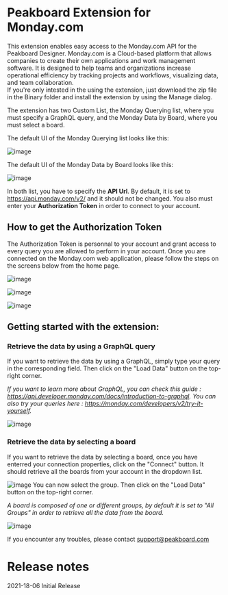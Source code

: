 # Peakboard Extension for Monday.com
This extension enables easy access to the Monday.com API for the Peakboard Designer. Monday.com is a Cloud-based platform that allows companies to create their own applications and work management software. It is designed to help teams and organizations increase operational efficiency by tracking projects and workflows, visualizing data, and team collaboration.<br>
If you're only intested in the using the extension, just download the zip file in the Binary
folder and install the extension by using the Manage dialog.

The extension has two Custom List, the Monday Querying list, where you must specify a GraphQL query, and the Monday Data by Board, where you must select a board.

The default UI of the Monday Querying list looks like this:

![image](https://user-images.githubusercontent.com/82028654/135236787-22fef2b6-561d-4237-b5a1-6380c4d7f0e9.png)

The default UI of the Monday Data by Board looks like this:

![image](https://user-images.githubusercontent.com/82028654/135236701-a8139beb-d97e-4e25-be56-29486f23cb35.png)

In both list, you have to specify the **API Url**. By default, it is set to https://api.monday.com/v2/ and it should not be changed. You also must enter your **Authorization Token** in order to connect to your account. 


## How to get the Authorization Token

The Authorization Token is personnal to your account and grant access to every query you are allowed to perform in your account.
Once you are connected on the Monday.com web application, please follow the steps on the screens below from the home page.

![image](https://user-images.githubusercontent.com/82028654/135240285-cccf6e49-5a1d-44d2-9352-ed4991a62f63.png)

![image](https://user-images.githubusercontent.com/82028654/135240763-d5baa897-40b2-4fdc-80d8-31703276d80a.png)

![image](https://user-images.githubusercontent.com/82028654/135240952-3652efb8-8662-48db-a623-1afd3968f700.png)


## Getting started with the extension:

### Retrieve the data by using a GraphQL query

If you want to retrieve the data by using a GraphQL, simply type your query in the corresponding field. Then click on the "Load Data" button on the top-right corner.

*If you want to learn more about GraphQL, you can check this guide : https://api.developer.monday.com/docs/introduction-to-graphql.
You can also try your queries here : https://monday.com/developers/v2/try-it-yourself.*

![image](https://user-images.githubusercontent.com/82028654/135249892-7758f7b8-86cb-4bdb-b57f-72581e52a2d0.png)

### Retrieve the data by selecting a board

If you want to retrieve the data by selecting a board, once you have enterred your connection properties, click on the "Connect" button. It should retrieve all the boards from your account in the dropdown list.

![image](https://user-images.githubusercontent.com/82028654/135249463-9505cba2-08f5-4bc4-b69c-b92ed8caa097.png)
You can now select the group. Then click on the "Load Data" button on the top-right corner.

*A board is composed of one or different groups, by default it is set to "All Groups" in order to retrieve all the data from the board.*

![image](https://user-images.githubusercontent.com/82028654/135249263-94059495-0129-4eb1-9537-fd79083122a6.png)


If you encounter any troubles, please contact support@peakboard.com

# Release notes
2021-18-06 Initial Release
